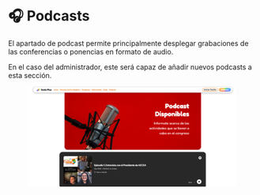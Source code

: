 # 🎧 Podcasts

El apartado de podcast permite principalmente desplegar grabaciones de las conferencias o ponencias en formato de audio.

En el caso del administrador, este será capaz de añadir nuevos podcasts a esta sección.

<figure><img src="../.gitbook/assets/podcast.png" alt=""><figcaption></figcaption></figure>
